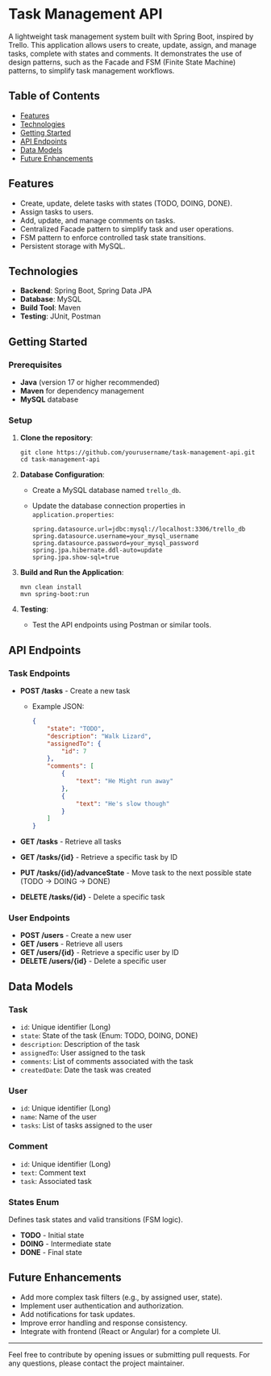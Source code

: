 # Task Management API

A lightweight task management system built with Spring Boot, inspired by Trello. This application allows users to create, update, assign, and manage tasks, complete with states and comments. It demonstrates the use of design patterns, such as the Facade and FSM (Finite State Machine) patterns, to simplify task management workflows.

## Table of Contents

- [Features](#features)
- [Technologies](#technologies)
- [Getting Started](#getting-started)
- [API Endpoints](#api-endpoints)
- [Data Models](#data-models)
- [Future Enhancements](#future-enhancements)

## Features

- Create, update, delete tasks with states (TODO, DOING, DONE).
- Assign tasks to users.
- Add, update, and manage comments on tasks.
- Centralized Facade pattern to simplify task and user operations.
- FSM pattern to enforce controlled task state transitions.
- Persistent storage with MySQL.

## Technologies

- **Backend**: Spring Boot, Spring Data JPA
- **Database**: MySQL
- **Build Tool**: Maven
- **Testing**: JUnit, Postman

## Getting Started

### Prerequisites

- **Java** (version 17 or higher recommended)
- **Maven** for dependency management
- **MySQL** database

### Setup

1. **Clone the repository**:

    ```
    git clone https://github.com/yourusername/task-management-api.git
    cd task-management-api
    ```

2. **Database Configuration**:
   - Create a MySQL database named `trello_db`.
   - Update the database connection properties in `application.properties`:

        ```
        spring.datasource.url=jdbc:mysql://localhost:3306/trello_db
        spring.datasource.username=your_mysql_username
        spring.datasource.password=your_mysql_password
        spring.jpa.hibernate.ddl-auto=update
        spring.jpa.show-sql=true
        ```

3. **Build and Run the Application**:

    ```
    mvn clean install
    mvn spring-boot:run
    ```

4. **Testing**:
   - Test the API endpoints using Postman or similar tools.

## API Endpoints

### Task Endpoints

- **POST /tasks** - Create a new task
  - Example JSON:
    ```json
    {
        "state": "TODO",
        "description": "Walk Lizard",
        "assignedTo": {
            "id": 7
        },
        "comments": [
            {
                "text": "He Might run away"
            },
            {
                "text": "He's slow though"
            }
        ]
    }
    ```

- **GET /tasks** - Retrieve all tasks
- **GET /tasks/{id}** - Retrieve a specific task by ID
- **PUT /tasks/{id}/advanceState** - Move task to the next possible state (TODO → DOING → DONE)
- **DELETE /tasks/{id}** - Delete a specific task

### User Endpoints

- **POST /users** - Create a new user
- **GET /users** - Retrieve all users
- **GET /users/{id}** - Retrieve a specific user by ID
- **DELETE /users/{id}** - Delete a specific user

## Data Models

### Task

- `id`: Unique identifier (Long)
- `state`: State of the task (Enum: TODO, DOING, DONE)
- `description`: Description of the task
- `assignedTo`: User assigned to the task
- `comments`: List of comments associated with the task
- `createdDate`: Date the task was created

### User

- `id`: Unique identifier (Long)
- `name`: Name of the user
- `tasks`: List of tasks assigned to the user

### Comment

- `id`: Unique identifier (Long)
- `text`: Comment text
- `task`: Associated task

### States Enum

Defines task states and valid transitions (FSM logic).

- **TODO** - Initial state
- **DOING** - Intermediate state
- **DONE** - Final state

## Future Enhancements

- Add more complex task filters (e.g., by assigned user, state).
- Implement user authentication and authorization.
- Add notifications for task updates.
- Improve error handling and response consistency.
- Integrate with frontend (React or Angular) for a complete UI.

---

Feel free to contribute by opening issues or submitting pull requests. For any questions, please contact the project maintainer.
